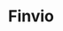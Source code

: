 ---
title: "Finvio"
imageDesc: ["Farby", "Web", "Maily", "Dizajn aplikácie", "Logo"]
description: "Cieľom bolo vytvoriť vizuálnu identitu a UX UI pre aplikáciu na tvorbu faktúr. Prvým krokom pri modernizácii vizuálnej identity bolo stanovenie farebnej palety a fontov, ktoré chceme používať. Pri návrhu som vychádzala z farieb použitých pri webe pre DEVITY Software, nakoľko táto aplikácia bola robená pre potreby danej firmy, a chcela som to nechať v ich farebnej palete a fontoch."
link: "https://www.canva.com/design/DAF9cpIi4as/hUiWlwRC93rJlnO0ry2OCw/view?utm_content=DAF9cpIi4as&utm_campaign=designshare&utm_medium=link2&utm_source=uniquelinks&utlId=hb877c33695#40"
linkText: "Viac"
---